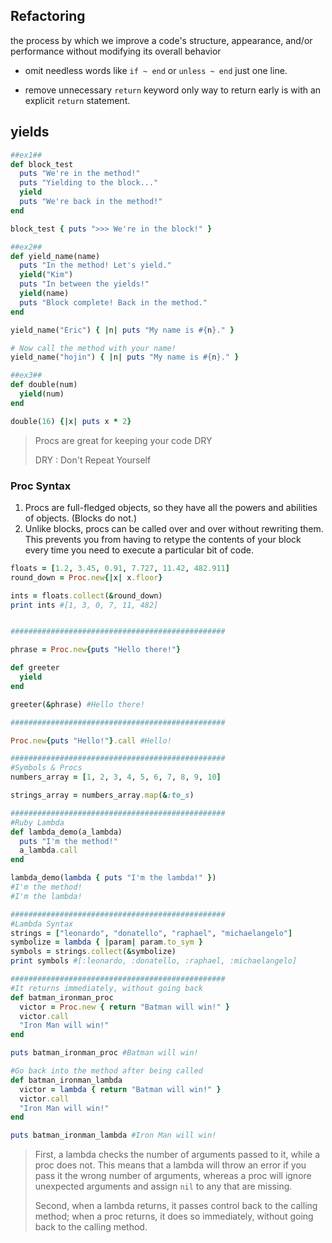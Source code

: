 ## **Refactoring** 

the process by which we improve a code's structure, appearance, and/or performance without modifying its overall behavior

- omit needless words like `if ~ end` or `unless ~ end` just one line.

- remove unnecessary `return` keyword
  only way to return early is with an explicit `return` statement.




## yields

```ruby
##ex1##
def block_test
  puts "We're in the method!"
  puts "Yielding to the block..."
  yield
  puts "We're back in the method!"
end

block_test { puts ">>> We're in the block!" }

##ex2##
def yield_name(name)
  puts "In the method! Let's yield."
  yield("Kim")
  puts "In between the yields!"
  yield(name)
  puts "Block complete! Back in the method."
end

yield_name("Eric") { |n| puts "My name is #{n}." }

# Now call the method with your name!
yield_name("hojin") { |n| puts "My name is #{n}." }

##ex3##
def double(num)
  yield(num)
end

double(16) {|x| puts x * 2}
```

> Procs are great for keeping your code DRY	
>
> DRY : Don't Repeat Yourself



### Proc Syntax

1. Procs are full-fledged objects, so they have all the powers and abilities of objects. (Blocks do not.)
2. Unlike blocks, procs can be called over and over without rewriting them. This prevents you from having to retype the contents of your block every time you need to execute a particular bit of code.

```ruby
floats = [1.2, 3.45, 0.91, 7.727, 11.42, 482.911]
round_down = Proc.new{|x| x.floor}

ints = floats.collect(&round_down)
print ints #[1, 3, 0, 7, 11, 482]


################################################

phrase = Proc.new{puts "Hello there!"}

def greeter
  yield
end

greeter(&phrase) #Hello there!

################################################

Proc.new{puts "Hello!"}.call #Hello!

################################################
#Symbols & Procs
numbers_array = [1, 2, 3, 4, 5, 6, 7, 8, 9, 10]

strings_array = numbers_array.map(&:to_s)

################################################
#Ruby Lambda
def lambda_demo(a_lambda)
  puts "I'm the method!"
  a_lambda.call
end

lambda_demo(lambda { puts "I'm the lambda!" })
#I'm the method!
#I'm the lambda!

################################################
#Lambda Syntax
strings = ["leonardo", "donatello", "raphael", "michaelangelo"]
symbolize = lambda { |param| param.to_sym }
symbols = strings.collect(&symbolize)
print symbols #[:leonardo, :donatello, :raphael, :michaelangelo]

################################################
#It returns immediately, without going back
def batman_ironman_proc
  victor = Proc.new { return "Batman will win!" }
  victor.call
  "Iron Man will win!"
end

puts batman_ironman_proc #Batman will win!

#Go back into the method after being called
def batman_ironman_lambda
  victor = lambda { return "Batman will win!" }
  victor.call
  "Iron Man will win!"
end

puts batman_ironman_lambda #Iron Man will win!
```

> First, a lambda checks the number of arguments passed to it, while a proc does not. This means that a lambda will throw an error if you pass it the wrong number of arguments, whereas a proc will ignore unexpected arguments and assign `nil` to any that are missing.
>
> Second, when a lambda returns, it passes control back to the calling method; when a proc returns, it does so immediately, without going back to the calling method.

